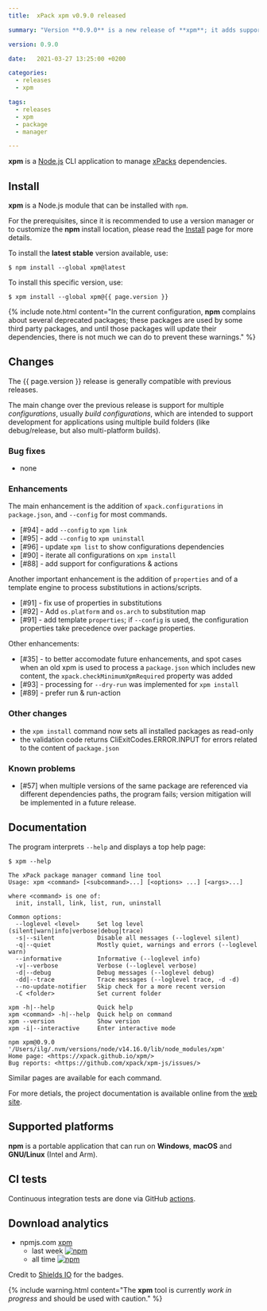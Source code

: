 ```yaml
---
title:  xPack xpm v0.9.0 released

summary: "Version **0.9.0** is a new release of **xpm**; it adds support for configurations and configuration specific dependencies."

version: 0.9.0

date:   2021-03-27 13:25:00 +0200

categories:
  - releases
  - xpm

tags:
  - releases
  - xpm
  - package
  - manager

---
```


**xpm** is a
[Node.js](https://nodejs.org/en/) CLI
application to manage
[xPacks](https://xpack.github.io/intro/#but-what-are-xpacks) dependencies.

## Install

**xpm** is a Node.js module that can be installed with `npm`.

For the prerequisites, since it is recommended
to use a version manager or to customize the **npm** install location,
please read the
[Install](https://xpack.github.io/xpm/install/) page for more details.

To install the **latest stable** version available, use:

```console
$ npm install --global xpm@latest
```

To install this specific version, use:

```console
$ xpm install --global xpm@{{ page.version }}
```

{% include note.html content="In the current configuration,
**npm** complains about several deprecated
packages; these packages are used by some third party packages, and until
those packages will update their dependencies, there is not much we can
do to prevent these warnings." %}

## Changes

The {{ page.version }} release
is generally compatible with previous releases.

The main change over the previous release is support for multiple
_configurations_, usually _build configurations_,
which are intended to support development for applications using multiple
build folders (like debug/release, but also multi-platform builds).

### Bug fixes

- none

### Enhancements

The main enhancement is the addition of `xpack.configurations` in
`package.json`, and `--config` for most commands.

- [#94] - add `--config` to `xpm link`
- [#95] - add `--config` to `xpm uninstall`
- [#96] - update `xpm list` to show configurations dependencies
- [#90] - iterate all configurations on `xpm install`
- [#88] - add support for configurations & actions

Another important enhancement is the addition of `properties` and of a
template engine to process substitutions in actions/scripts.

- [#91] - fix use of properties in substitutions
- [#92] - Add `os.platform` and `os.arch` to substitution map
- [#91] - add template `properties`; if `--config` is used, the
  configuration properties take precedence over package properties.

Other enhancements:

- [#35] - to better accomodate future enhancements, and spot cases
  when an old xpm is used to process a `package.json` which includes
  new content, the `xpack.checkMinimumXpmRequired` property was added
- [#93] - processing for `--dry-run` was implemented for `xpm install`
- [#89] - prefer run & run-action

### Other changes

- the `xpm install` command now sets all installed packages as read-only
- the validation code returns CliExitCodes.ERROR.INPUT for errors
  related to the content of `package.json`

### Known problems

- [#57] when multiple versions of the same package are referenced
  via different dependencies paths, the program fails; version
  mitigation will be implemented in a future release.

## Documentation

The program interprets `--help` and displays a top help page:

```console
$ xpm --help

The xPack package manager command line tool
Usage: xpm <command> [<subcommand>...] [<options> ...] [<args>...]

where <command> is one of:
  init, install, link, list, run, uninstall

Common options:
  --loglevel <level>     Set log level (silent|warn|info|verbose|debug|trace) 
  -s|--silent            Disable all messages (--loglevel silent) 
  -q|--quiet             Mostly quiet, warnings and errors (--loglevel warn) 
  --informative          Informative (--loglevel info) 
  -v|--verbose           Verbose (--loglevel verbose) 
  -d|--debug             Debug messages (--loglevel debug) 
  -dd|--trace            Trace messages (--loglevel trace, -d -d) 
  --no-update-notifier   Skip check for a more recent version 
  -C <folder>            Set current folder 

xpm -h|--help            Quick help 
xpm <command> -h|--help  Quick help on command 
xpm --version            Show version 
xpm -i|--interactive     Enter interactive mode 

npm xpm@0.9.0 '/Users/ilg/.nvm/versions/node/v14.16.0/lib/node_modules/xpm'
Home page: <https://xpack.github.io/xpm/>
Bug reports: <https://github.com/xpack/xpm-js/issues/>
```

Similar pages are available for each command.

For more detials, the project documentation is available online from the
[web site](https://xpack.github.io/xpm/).

## Supported platforms

**npm** is a portable application that can run on
**Windows**, **macOS** and **GNU/Linux** (Intel and Arm).

## CI tests

Continuous integration tests are done via GitHub
[actions](https://github.com/xpack/xpm-js/actions).

## Download analytics

- npmjs.com [xpm](https://www.npmjs.com/package/xpm)
  - last week [![npm](https://img.shields.io/npm/dw/xpm.svg)](https://www.npmjs.com/package/xpm/)
  - all time [![npm](https://img.shields.io/npm/dt/xpm.svg)](https://www.npmjs.com/package/xpm/)

Credit to [Shields IO](https://shields.io) for the badges.

{% include warning.html content="The **xpm** tool is currently _work in
progress_ and should be used with caution." %}
